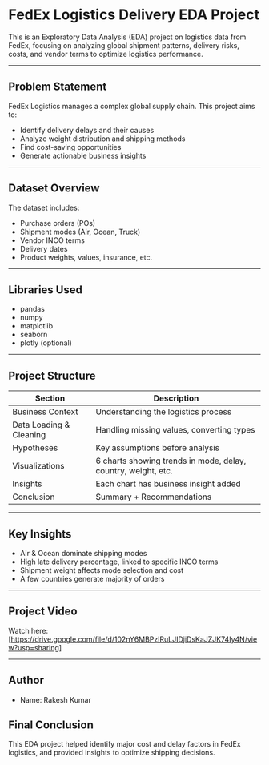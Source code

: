 # FedEx Logistics Delivery EDA Project

This is an Exploratory Data Analysis (EDA) project on logistics data from FedEx, focusing on analyzing global shipment patterns, delivery risks, costs, and vendor terms to optimize logistics performance.

---

## Problem Statement

FedEx Logistics manages a complex global supply chain. This project aims to:

- Identify delivery delays and their causes
- Analyze weight distribution and shipping methods
- Find cost-saving opportunities
- Generate actionable business insights

---

## Dataset Overview

The dataset includes:

- Purchase orders (POs)
- Shipment modes (Air, Ocean, Truck)
- Vendor INCO terms
- Delivery dates
- Product weights, values, insurance, etc.

---

##  Libraries Used

- pandas
- numpy
- matplotlib
- seaborn
- plotly (optional)

---

##  Project Structure

| Section | Description |
|--------|-------------|
| Business Context | Understanding the logistics process |
| Data Loading & Cleaning | Handling missing values, converting types |
| Hypotheses | Key assumptions before analysis |
| Visualizations | 6 charts showing trends in mode, delay, country, weight, etc. |
| Insights | Each chart has business insight added |
| Conclusion | Summary + Recommendations |

---

##  Key Insights

- Air & Ocean dominate shipping modes
- High late delivery percentage, linked to specific INCO terms
- Shipment weight affects mode selection and cost
- A few countries generate majority of orders

---

##  Project Video

 Watch here: [https://drive.google.com/file/d/102nY6MBPzlRuLJIDjiDsKaJZJK74Iy4N/view?usp=sharing]

---

##  Author

- Name: Rakesh Kumar 


## Final Conclusion

This EDA project helped identify major cost and delay factors in FedEx logistics, and provided insights to optimize shipping decisions.


